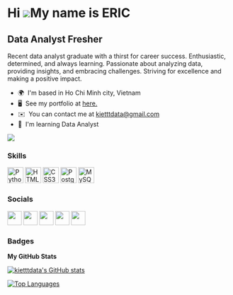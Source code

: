 Hi ![](https://user-images.githubusercontent.com/18350557/176309783-0785949b-9127-417c-8b55-ab5a4333674e.gif)My name is ERIC
============================================================================================================================

Data Analyst Fresher
--------------------

Recent data analyst graduate with a thirst for career success. Enthusiastic, determined, and always learning. Passionate about analyzing data, providing insights, and embracing challenges. Striving for excellence and making a positive impact.

* 🌍  I'm based in Ho Chi Minh city, Vietnam
* 🖥️  See my portfolio at [here.](http://kietttdata.github.io/home/#)
* ✉️  You can contact me at [kietttdata@gmail.com](mailto:kietttdata@gmail.com)
* 🧠  I'm learning Data Analyst

<a href="https://www.github.com/kietttdata" target="_blank" rel="noreferrer"><img
src="https://img.shields.io/github/followers/kietttdata?logo=github&style=for-the-badge&color=22c55e&labelColor=171717" /></a>

### Skills


<p align="left">
<a href="https://www.python.org/" target="_blank" rel="noreferrer"><img src="https://raw.githubusercontent.com/danielcranney/readme-generator/main/public/icons/skills/python-colored.svg" width="36" height="36" alt="Python" /></a>
<a href="https://developer.mozilla.org/en-US/docs/Glossary/HTML5" target="_blank" rel="noreferrer"><img src="https://raw.githubusercontent.com/danielcranney/readme-generator/main/public/icons/skills/html5-colored.svg" width="36" height="36" alt="HTML5" /></a>
<a href="https://www.w3.org/TR/CSS/#css" target="_blank" rel="noreferrer"><img src="https://raw.githubusercontent.com/danielcranney/readme-generator/main/public/icons/skills/css3-colored.svg" width="36" height="36" alt="CSS3" /></a>
<a href="https://www.postgresql.org/" target="_blank" rel="noreferrer"><img src="https://raw.githubusercontent.com/danielcranney/readme-generator/main/public/icons/skills/postgresql-colored.svg" width="36" height="36" alt="PostgreSQL" /></a>
<a href="https://www.mysql.com/" target="_blank" rel="noreferrer"><img src="https://raw.githubusercontent.com/danielcranney/readme-generator/main/public/icons/skills/mysql-colored.svg" width="36" height="36" alt="MySQL" /></a>
</p>


### Socials

<p align="left"> <a href="https://www.facebook.com/kietttdata" target="_blank" rel="noreferrer"><img src="https://raw.githubusercontent.com/danielcranney/readme-generator/main/public/icons/socials/facebook.svg" width="32" height="32" /></a> <a href="https://www.github.com/kietttdata" target="_blank" rel="noreferrer"><img src="https://raw.githubusercontent.com/danielcranney/readme-generator/main/public/icons/socials/github.svg" width="32" height="32" /></a> <a href="http://www.instagram.com/kietttdata" target="_blank" rel="noreferrer"><img src="https://raw.githubusercontent.com/danielcranney/readme-generator/main/public/icons/socials/instagram.svg" width="32" height="32" /></a> <a href="https://www.linkedin.com/in/kietttdata" target="_blank" rel="noreferrer"><img src="https://raw.githubusercontent.com/danielcranney/readme-generator/main/public/icons/socials/linkedin.svg" width="32" height="32" /></a> <a href="https://www.youtube.com/c/@trungkiettran7704" target="_blank" rel="noreferrer"><img src="https://raw.githubusercontent.com/danielcranney/readme-generator/main/public/icons/socials/youtube.svg" width="32" height="32" /></a></p>

### Badges

<b>My GitHub Stats</b>

<a href="http://www.github.com/kietttdata"><img src="https://github-readme-stats.vercel.app/api?username=kietttdata&show_icons=true&hide=&count_private=true&title_color=ef4444&text_color=facc15&icon_color=22c55e&bg_color=171717&hide_border=true&show_icons=true" alt="kietttdata's GitHub stats" /></a>

<a href="https://github.com/kietttdata" align="left"><img src="https://github-readme-stats.vercel.app/api/top-langs/?username=kietttdata&langs_count=10&title_color=ef4444&text_color=facc15&icon_color=22c55e&bg_color=171717&hide_border=true&locale=en&custom_title=Top%20%Languages" alt="Top Languages" /></a>
